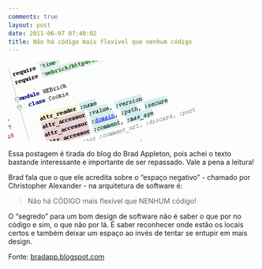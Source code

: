 ```yaml
---
comments: true
layout: post
date: 2011-06-07 07:40:02
title: Não há código mais flexível que nenhum código
---
```


<img src="/img/posts/codigo_flexivel.gif">

Essa postagem é tirada do blog do Brad Appleton, pois achei o texto bastande interessante e importante de ser repassado. Vale a pena a leitura!

Brad fala que o que ele acredita sobre o “espaço negativo” - chamado por Christopher Alexander - na arquitetura de software é:

> Não há CÓDIGO mais flexível que NENHUM código!

O “segredo” para um bom design de software não é saber o que por no código e sim, o que não por lá. É saber reconhecer onde estão os locais certos e também deixar um espaço ao invés de tentar se entupir em mais design.

Fonte: [bradapp.blogspot.com](bradapp.blogspot.com)
